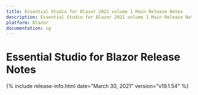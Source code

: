 ```yaml
---
title: Essential Studio for Blazor 2021 volume 1 Main Release Notes  
description: Essential Studio for Blazor 2021 volume 1 Main Release Notes  
platform: Blazor
documentation: ug
---
```


# Essential Studio for Blazor  Release Notes  

{% include release-info.html date="March 30, 2021"  version="v19.1.54" %} 


